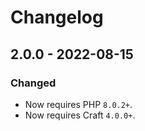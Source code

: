 # Changelog

## 2.0.0 - 2022-08-15

### Changed
- Now requires PHP `8.0.2+`.
- Now requires Craft `4.0.0+`.
